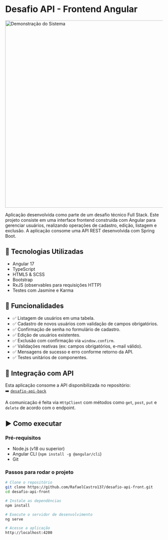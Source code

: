 # Desafio API - Frontend Angular
<img src="src/assets/demo.gif" alt="Demonstração do Sistema" width="600">  

Aplicação desenvolvida como parte de um desafio técnico Full Stack. Este projeto consiste em uma interface frontend construída com Angular para gerenciar usuários, realizando operações de cadastro, edição, listagem e exclusão. A aplicação consome uma API REST desenvolvida com Spring Boot.

## 🔧 Tecnologias Utilizadas

- Angular 17
- TypeScript
- HTML5 & SCSS
- Bootstrap
- RxJS (observables para requisições HTTP)
- Testes com Jasmine e Karma

## 🎯 Funcionalidades

- ✅ Listagem de usuários em uma tabela.
- ✅ Cadastro de novos usuários com validação de campos obrigatórios.
- ✅ Confirmação de senha no formulário de cadastro.
- ✅ Edição de usuários existentes.
- ✅ Exclusão com confirmação via `window.confirm`.
- ✅ Validações reativas (ex: campos obrigatórios, e-mail válido).
- ✅ Mensagens de sucesso e erro conforme retorno da API.
- ✅ Testes unitários de componentes.

## 🔄 Integração com API

Esta aplicação consome a API disponibilizada no repositório:  
➡️ [`desafio-api-back`](https://github.com/RafaelCastro137/back-angular-spring)

A comunicação é feita via `HttpClient` com métodos como `get`, `post`, `put` e `delete` de acordo com o endpoint.

## ▶️ Como executar

### Pré-requisitos

- Node.js (v18 ou superior)
- Angular CLI (`npm install -g @angular/cli`)
- Git

### Passos para rodar o projeto

```bash
# Clone o repositório
git clone https://github.com/RafaelCastro137/desafio-api-front.git
cd desafio-api-front

# Instale as dependências
npm install

# Execute o servidor de desenvolvimento
ng serve

# Acesse a aplicação
http://localhost:4200
